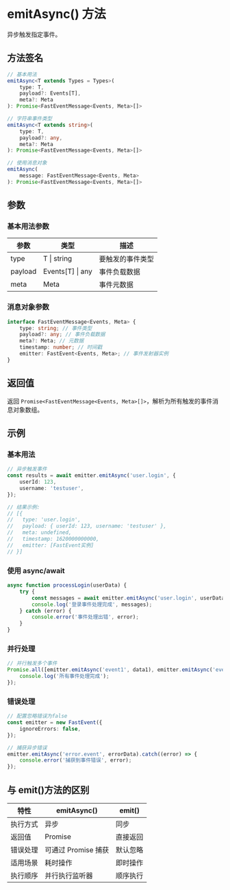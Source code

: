 # emitAsync() 方法

异步触发指定事件。

## 方法签名

```ts
// 基本用法
emitAsync<T extends Types = Types>(
    type: T,
    payload?: Events[T],
    meta?: Meta
): Promise<FastEventMessage<Events, Meta>[]>

// 字符串事件类型
emitAsync<T extends string>(
    type: T,
    payload?: any,
    meta?: Meta
): Promise<FastEventMessage<Events, Meta>[]>

// 使用消息对象
emitAsync(
    message: FastEventMessage<Events, Meta>
): Promise<FastEventMessage<Events, Meta>[]>
```

## 参数

### 基本用法参数

| 参数    | 类型             | 描述             |
| ------- | ---------------- | ---------------- |
| type    | T \| string      | 要触发的事件类型 |
| payload | Events[T] \| any | 事件负载数据     |
| meta    | Meta             | 事件元数据       |

### 消息对象参数

```ts
interface FastEventMessage<Events, Meta> {
    type: string; // 事件类型
    payload?: any; // 事件负载数据
    meta?: Meta; // 元数据
    timestamp: number; // 时间戳
    emitter: FastEvent<Events, Meta>; // 事件发射器实例
}
```

## 返回值

返回 `Promise<FastEventMessage<Events, Meta>[]>`，解析为所有触发的事件消息对象数组。

## 示例

### 基本用法

```ts
// 异步触发事件
const results = await emitter.emitAsync('user.login', {
    userId: 123,
    username: 'testuser',
});

// 结果示例:
// [{
//   type: 'user.login',
//   payload: { userId: 123, username: 'testuser' },
//   meta: undefined,
//   timestamp: 1620000000000,
//   emitter: [FastEvent实例]
// }]
```

### 使用 async/await

```ts
async function processLogin(userData) {
    try {
        const messages = await emitter.emitAsync('user.login', userData);
        console.log('登录事件处理完成', messages);
    } catch (error) {
        console.error('事件处理出错', error);
    }
}
```

### 并行处理

```ts
// 并行触发多个事件
Promise.all([emitter.emitAsync('event1', data1), emitter.emitAsync('event2', data2)]).then(([results1, results2]) => {
    console.log('所有事件处理完成');
});
```

### 错误处理

```ts
// 配置忽略错误为false
const emitter = new FastEvent({
    ignoreErrors: false,
});

// 捕获异步错误
emitter.emitAsync('error.event', errorData).catch((error) => {
    console.error('捕获到事件错误', error);
});
```

## 与 emit()方法的区别

| 特性     | emitAsync()         | emit()   |
| -------- | ------------------- | -------- |
| 执行方式 | 异步                | 同步     |
| 返回值   | Promise             | 直接返回 |
| 错误处理 | 可通过 Promise 捕获 | 默认忽略 |
| 适用场景 | 耗时操作            | 即时操作 |
| 执行顺序 | 并行执行监听器      | 顺序执行 |
